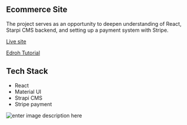 ## Ecommerce Site
The project serves as an opportunity to deepen understanding of React, Starpi CMS backend, and setting up a payment system with Stripe.

[Live site](https://clientecommer-nhvl2sce2q-as.a.run.app/)

[Edroh Tutorial](https://www.youtube.com/watch?v=EBCdyQ_HFMo)
## Tech Stack

 - React
 - Material UI
 - Strapi CMS
 - Stripe payment

![enter image description here](https://github.com/tOxicV4p0r/FULLSTACK-React-Ecommerce/blob/main/static/ecommergif.gif?raw=true)